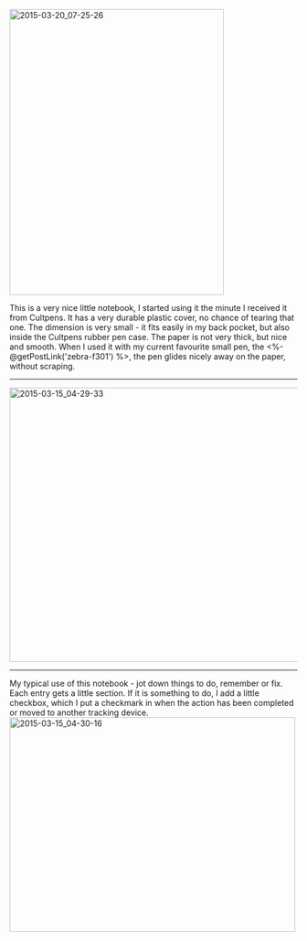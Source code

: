 <a href="https://www.flickr.com/photos/131463957@N06/16874979345" title="2015-03-20_07-25-26 by Silent Norwegian, on Flickr"><img src="https://farm9.staticflickr.com/8692/16874979345_c8a571d902.jpg" width="375" height="500" alt="2015-03-20_07-25-26"></a>

This is a very nice little notebook, I started using it the minute I received it from Cultpens. It has a very durable plastic cover, no chance of tearing that one. The dimension is very small - it fits easily in my back pocket, but also inside the Cultpens rubber pen case. The paper is not very thick, but nice and smooth. When I used it with my current favourite small pen, the 
<%- @getPostLink('zebra-f301') %>, the pen glides nicely away on the paper, without scraping. 

---
<a href="https://www.flickr.com/photos/131463957@N06/16200819384" title="2015-03-15_04-29-33 by Silent Norwegian, on Flickr"><img src="https://farm9.staticflickr.com/8719/16200819384_49050f1c84_z.jpg" width="640" height="480" alt="2015-03-15_04-29-33"></a>

---
My typical use of this notebook - jot down things to do, remember or fix. Each entry gets a little section. If it is something to do, I add a little checkbox, which I put a checkmark in when the action has been completed or moved to another tracking device.
<a href="https://www.flickr.com/photos/131463957@N06/16797302146" title="2015-03-15_04-30-16 by Silent Norwegian, on Flickr"><img src="https://farm8.staticflickr.com/7625/16797302146_175d3cfdfb.jpg" width="500" height="375" alt="2015-03-15_04-30-16"></a>
